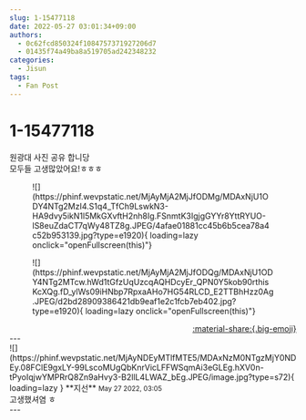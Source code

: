 ```yaml
---
slug: 1-15477118
date: 2022-05-27 03:01:34+09:00
authors:
  - 0c62fcd850324f1084757371927206d7
  - 01435f74a49ba8a519705ad242348232
categories:
  - Jisun
tags:
  - Fan Post
---
```


# 1-15477118

<div class="post-container" markdown="1">
<div class="content-container md-sidebar__scrollwrap" markdown="1">

원광대 사진 공유 합니당<br>모두들 고생많았어요!ㅎㅎㅎ<br>
<figure markdown="1">
![](https://phinf.wevpstatic.net/MjAyMjA2MjJfODMg/MDAxNjU1ODY4NTg2MzI4.S1q4_TfCh9LswkN3-HA9dvy5ikN1l5MkGXvftH2nh8Ig.FSnmtK3IgjgGYYr8YttRYUO-lS8euZdaCT7qWy48TZ8g.JPEG/4afae01881cc45b6b5cea78a4c52b953139.jpg?type=e1920){ loading=lazy onclick="openFullscreen(this)"}
</figure>

<figure markdown="1">
![](https://phinf.wevpstatic.net/MjAyMjA2MjJfODQg/MDAxNjU1ODY4NTg2MTcw.hWd1tGfzUqUzcqAQHDcyEr_QPN0Y5kob90rthisKcXQg.fD_ylWs09iHNbp7RpxaAHo7HG54RLCD_E2TTBhHzz0Ag.JPEG/d2bd28909386421db9eaf1e2c1fcb7eb402.jpg?type=e1920){ loading=lazy onclick="openFullscreen(this)"}
</figure>


</div>
</div>

<div style="text-align: right;" markdown="1">
<a href="https://weverse.io/fromis9/fanpost/1-15477118" style="text-align: right;">:material-share:{.big-emoji}</a>
</div>
---

<div class="comments-container md-sidebar__scrollwrap" markdown="1">
<div class="comment" markdown="1">
<div class='id-container' markdown="1">
![](https://phinf.wevpstatic.net/MjAyNDEyMTlfMTE5/MDAxNzM0NTgzMjY0NDEy.08FClE9gxLY-99LscoMUgQbKnrVicLFFWSqmAi3eGLEg.hXV0n-tPyoIqjwYMPRrQ8Zn9aHvy3-B2llL4LWAZ_bEg.JPEG/image.jpg?type=s72){ loading=lazy }
**<span class="artist">지선</span>** <small>May 27 2022, 03:05</small><br>
</div>
<div class='comment-body' markdown="1">
고생했셔염 ㅎ
</div>
</div>
</div>
---

